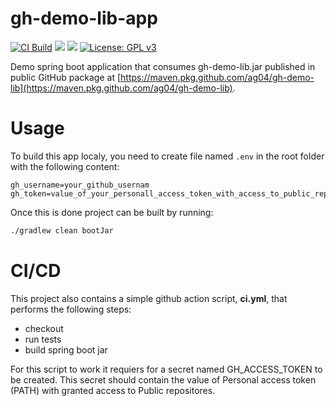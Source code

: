 # gh-demo-lib-app

[![CI Build](https://github.com/JuricaJuric/gh-demo-lib-app/actions/workflows/ci.yml/badge.svg)](https://github.com/JuricaJuric/gh-demo-lib-app/actions/workflows/ci.yml)
![](https://img.shields.io/badge/Java-ED8B00?style=for-the-badge&logo=java&logoColor=white&style=flat)
![](https://img.shields.io/badge/Spring-6DB33F?style=for-the-badge&logo=spring&logoColor=white&style=flat)
[![License: GPL v3](https://img.shields.io/badge/License-GPLv3-blue.svg)](https://www.gnu.org/licenses/gpl-3.0)

Demo spring boot application that consumes gh-demo-lib.jar published in public GitHub package at [https://maven.pkg.github.com/ag04/gh-demo-lib](https://maven.pkg.github.com/ag04/gh-demo-lib).

# Usage

To build this app localy, you need to create file named `.env` in the root folder with the following content:
```
gh_username=your_github_usernam
gh_token=value_of_your_personall_access_token_with_access_to_public_repositories
```

Once this is done project can be built by running:
```bash
./gradlew clean bootJar
```

# CI/CD

This project also contains a simple github action script, **ci.yml**, that performs the following steps:
- checkout
- run tests
- build spring boot jar

For this script to work it requiers for a secret named GH_ACCESS_TOKEN to be created. This secret should contain the value of Personal access token (PATH) with granted access to Public repositores.
